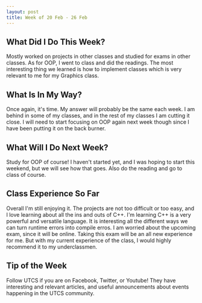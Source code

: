 ```yaml
---
layout: post
title: Week of 20 Feb - 26 Feb
---
```


## What Did I Do This Week?

Mostly worked on projects in other classes and studied for exams in other classes. As for OOP, I went to class and did the readings. The most interesting thing we learned is how to implement classes which is very relevant to me for my Graphics class. 

## What Is In My Way?

Once again, it's time. My answer will probably be the same each week. I am behind in some of my classes, and in the rest of my classes I am cutting it close. I will need to start focusing on OOP again next week though since I have been putting it on the back burner.

## What Will I Do Next Week?

Study for OOP of course! I haven't started yet, and I was hoping to start this weekend, but we will see how that goes. Also do the reading and go to class of course.

## Class Experience So Far

Overall I'm still enjoying it. The projects are not too difficult or too easy, and I love learning about all the ins and outs of C++. I'm learning C++ is a very powerful and versatile language. It is interesting all the different ways we can turn runtime errors into compile erros. I am worried about the upcoming exam, since it will be online. Taking this exam will be an all new experience for me. But with my current experience of the class, I would highly recommend it to my underclassmen.

## Tip of the Week
Follow UTCS if you are on Facebook, Twitter, or Youtube! They have interesting and relevant articles, and useful announcements about events happening in the UTCS community.
